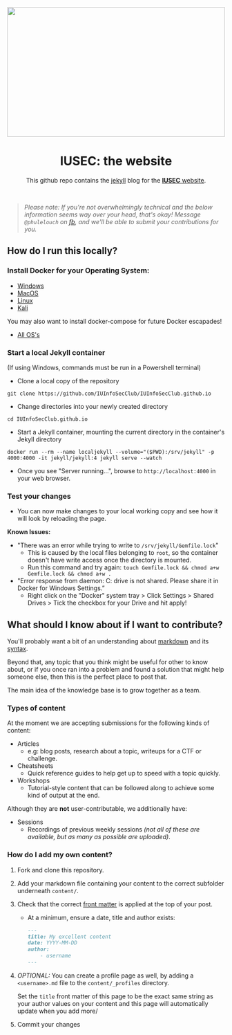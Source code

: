 <center>
    <img src="https://raw.githubusercontent.com/IUInfoSecClub/IUInfoSecClub.github.io/master/static/img/og-image.png" style="object-fit: cover; height:300px; width: 100%;">
    <h1>IUSEC: the website</h1>
    <p>This github repo contains the <a href="http://jekyllrb.com/">jekyll</a> blog for the <a href="https://iu-security-club.github.io"><strong>IUSEC</strong> website</a>.</p>
    <br/>
</center>

> _Please note: If you're not overwhelmingly technical and the below information seems way over your head, that's okay!
> Message `@phulelouch` on [fb](https://IUSECclub.fb.com), and we'll be able to submit your contributions for you._

## How do I run this locally?

### Install Docker for your Operating System:
* [Windows](https://runnable.com/docker/install-docker-on-windows-10)
* [MacOS](https://runnable.com/docker/install-docker-on-macos)
* [Linux](https://runnable.com/docker/install-docker-on-linux)
* [Kali](https://medium.com/@airman604/installing-docker-in-kali-linux-2017-1-fbaa4d1447fe)

You may also want to install docker-compose for future Docker escapades!
* [All OS's](https://docs.docker.com/compose/install/)

### Start a local Jekyll container
(If using Windows, commands must be run in a Powershell terminal)
* Clone a local copy of the repository 

`git clone https://github.com/IUInfoSecClub/IUInfoSecClub.github.io`

* Change directories into your newly created directory

`cd IUInfoSecClub.github.io`

* Start a Jekyll container, mounting the current directory in the container's Jekyll directory

`docker run --rm --name localjekyll --volume="($PWD):/srv/jekyll" -p 4000:4000 -it jekyll/jekyll:4 jekyll serve --watch`

* Once you see "Server running...", browse to `http://localhost:4000` in your web browser.

### Test your changes
* You can now make changes to your local working copy and see how it will look by reloading the page.

**Known Issues:**
* "There was an error while trying to write to `/srv/jekyll/Gemfile.lock`"
    * This is caused by the local files belonging to `root`, so the container doesn't have write access once the directory is mounted.
    * Run this command and try again: `touch Gemfile.lock && chmod a+w Gemfile.lock && chmod a+w .`
* "Error response from daemon: C: drive is not shared. Please share it in Docker for Windows Settings.”
    * Right click on the "Docker" system tray > Click Settings > Shared Drives > Tick the checkbox for your Drive and hit apply!

## What should I know about if I want to contribute?

You'll probably want a bit of an understanding about [markdown](https://daringfireball.net/projects/markdown/) and its [syntax](https://daringfireball.net/projects/markdown/syntax).

Beyond that, any topic that you think might be useful for other to know about, or if you once ran into a problem and found a solution that might help someone else, then this is the perfect place to post that.

The main idea of the knowledge base is to grow together as a team.

### Types of content
At the moment we are accepting submissions for the following kinds of content:

- Articles
    - e.g: blog posts, research about a topic, writeups for a CTF or challenge.
- Cheatsheets
    - Quick reference guides to help get up to speed with a topic quickly.
- Workshops
    - Tutorial-style content that can be followed along to achieve some kind of output at the end.

Although they are **not** user-contributable, we additionally have:
- Sessions
    - Recordings of previous weekly sessions _(not all of these are available, but as many as possible are uploaded)_.

### How do I add my own content?

1. Fork and clone this repository.
2. Add your markdown file containing your content to the correct subfolder underneath `content/`.
3. Check that the correct [front matter](https://jekyllrb.com/docs/front-matter/) is applied at the top of your post.
    - At a minimum, ensure a date, title and author exists:
        ```markdown
        ---
        title: My excellent content
        date: YYYY-MM-DD
        author:
            - username
        ---
        ```
4. _OPTIONAL:_ You can create a profile page as well, by adding a `<username>.md` file to the `content/_profiles` directory.

    Set the `title` front matter of this page to be the exact same string as your author values on your content and this page will automatically update when you add more/

5. Commit your changes


